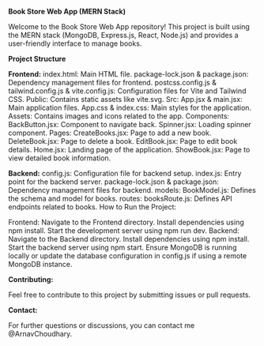 **Book Store Web App (MERN Stack)**

Welcome to the Book Store Web App repository! This project is built using the MERN stack (MongoDB, Express.js, React, Node.js) and provides a user-friendly interface to manage books.

**Project Structure**

**Frontend:**
index.html: Main HTML file.
package-lock.json & package.json: Dependency management files for frontend.
postcss.config.js & tailwind.config.js & vite.config.js: Configuration files for Vite and Tailwind CSS.
Public: Contains static assets like vite.svg.
Src:
App.jsx & main.jsx: Main application files.
App.css & index.css: Main styles for the application.
Assets: Contains images and icons related to the app.
Components:
BackButton.jsx: Component to navigate back.
Spinner.jsx: Loading spinner component.
Pages:
CreateBooks.jsx: Page to add a new book.
DeleteBook.jsx: Page to delete a book.
EditBook.jsx: Page to edit book details.
Home.jsx: Landing page of the application.
ShowBook.jsx: Page to view detailed book information.

**Backend:**
config.js: Configuration file for backend setup.
index.js: Entry point for the backend server.
package-lock.json & package.json: Dependency management files for backend.
models:
BookModel.js: Defines the schema and model for books.
routes:
booksRoute.js: Defines API endpoints related to books.
How to Run the Project:

Frontend:
Navigate to the Frontend directory.
Install dependencies using npm install.
Start the development server using npm run dev.
Backend:
Navigate to the Backend directory.
Install dependencies using npm install.
Start the backend server using npm start.
Ensure MongoDB is running locally or update the database configuration in config.js if using a remote MongoDB instance.

**Contributing:**

Feel free to contribute to this project by submitting issues or pull requests.

**Contact:**

For further questions or discussions, you can contact me @ArnavChoudhary.
